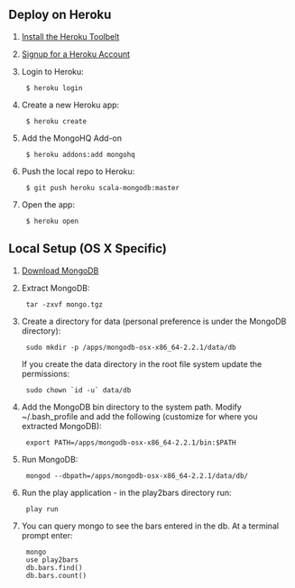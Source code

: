 Deploy on Heroku
----------------

1. [Install the Heroku Toolbelt](http://toolbelt.heroku.com)

2. [Signup for a Heroku Account](http://heroku.com/signup)

3. Login to Heroku:

        $ heroku login

4. Create a new Heroku app:

        $ heroku create

5. Add the MongoHQ Add-on

        $ heroku addons:add mongohq

6. Push the local repo to Heroku:

        $ git push heroku scala-mongodb:master

7. Open the app:

        $ heroku open


Local Setup (OS X Specific)
---------------------------

1. [Download MongoDB](http://www.mongodb.org/downloads)

2. Extract MongoDB:

		tar -zxvf mongo.tgz

3. Create a directory for data (personal preference is under the MongoDB directory):

		sudo mkdir -p /apps/mongodb-osx-x86_64-2.2.1/data/db 
   
   If you create the data directory in the root file system update the permissions:

   		sudo chown `id -u` data/db

4. Add the MongoDB bin directory to the system path.  Modify ~/.bash_profile and add the following (customize for where you extracted MongoDB):

		export PATH=/apps/mongodb-osx-x86_64-2.2.1/bin:$PATH

5. Run MongoDB:

		mongod --dbpath=/apps/mongodb-osx-x86_64-2.2.1/data/db/

6. Run the play application - in the play2bars directory run:

		play run 

7. You can query mongo to see the bars entered in the db.  At a terminal prompt enter:

		mongo
		use play2bars
		db.bars.find()
		db.bars.count()

